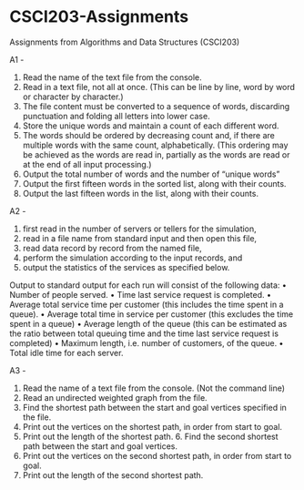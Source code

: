 # CSCI203-Assignments
Assignments from Algorithms and Data Structures (CSCI203)

A1 - 
1. Read the name of the text file from the console. 
2. Read in a text file, not all at once. (This can be line by line, word by word or character by character.) 
3. The file content must be converted to a sequence of words, discarding punctuation and folding all letters into lower case.
4. Store the unique words and maintain a count of each different word. 
5. The words should be ordered by decreasing count and, if there are multiple words with the same count, alphabetically. (This ordering may be achieved as the words are read in, partially as the words are read or at the end of all input processing.)
6. Output the total number of words and the number of “unique words” 
7. Output the first fifteen words in the sorted list, along with their counts. 
8. Output the last fifteen words in the list, along with their counts.

A2 -
1. first read in the number of servers or tellers for the simulation, 
2. read in a file name from standard input and then open this file, 
3. read data record by record from the named file, 
4. perform the simulation according to the input records, and 
5. output the statistics of the services as specified below.

Output to standard output for each run will consist of the following data: 
• Number of people served. 
• Time last service request is completed. 
• Average total service time per customer (this includes the time spent in a queue). 
• Average total time in service per customer (this excludes the time spent in a queue) 
• Average length of the queue (this can be estimated as the ratio between total queuing time and the time last service request is completed)
• Maximum length, i.e. number of customers, of the queue. 
• Total idle time for each server.

A3 - 
1. Read the name of a text file from the console. (Not the command line) 
2. Read an undirected weighted graph from the file. 
3. Find the shortest path between the start and goal vertices specified in the file. 
4. Print out the vertices on the shortest path, in order from start to goal. 
5. Print out the length of the shortest path. 6. Find the second shortest path between the start and goal vertices. 
7. Print out the vertices on the second shortest path, in order from start to goal. 
8. Print out the length of the second shortest path.
